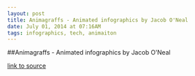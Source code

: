 ```yaml
---
layout: post
title: Animagraffs - Animated infographics by Jacob O'Neal
date: July 01, 2014 at 07:16AM
tags: infographics, tech, animaiton
---
```

##Animagraffs - Animated infographics by Jacob O'Neal

[link to source](http://animagraffs.com/) 
